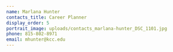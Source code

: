 ```yaml
---
name: Marlana Hunter
contacts_title: Career Planner
display_order: 5
portrait_image: uploads/contacts_marlana-hunter_DSC_1101.jpg
phone: 815-802-8971
email: mhunter@kcc.edu
---
```

